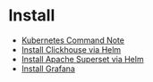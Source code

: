 
# Install

* [Kubernetes Command Note](./k8s-command.md)
* [Install Clickhouse via Helm](./clickhouse-install.md)
* [Install Apache Superset via Helm](./superset-install.md)
* [Install Grafana](./grafana-install.md)
